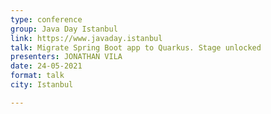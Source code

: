 ```yaml
---
type: conference
group: Java Day Istanbul
link: https://www.javaday.istanbul
talk: Migrate Spring Boot app to Quarkus. Stage unlocked
presenters: JONATHAN VILA
date: 24-05-2021
format: talk
city: Istanbul

---
```

